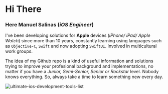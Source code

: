 # Hi There

### Here Manuel Salinas (_iOS Engineer_)

I've been developing solutions for **Apple** devices (_iPhone/ iPad/ Apple Watch_) since more than 10 years, constantly learning using languages such as `Objective-C`, `Swift` and now adopting `SwiftUI`.
Involved in multicultural work groups.

The idea of my Github repo is a kind of useful information and solutions trying to improve your profesional background and implementations, no matter if you have a _Junior, Semi-Senior, Senior or Rockstar_ level. Nobody knows everything. So, always take a time to learn something new every day.

![ultimate-ios-development-tools-list](https://user-images.githubusercontent.com/110424672/182399764-32e1b200-9c98-4fe5-8f7c-8c3d95154b42.jpg)
